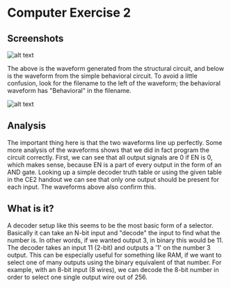 # Computer Exercise 2

## Screenshots
![alt text](https://raw2.github.com/ChrisMKiernan/ECE281_CE2/master/Structural_Testbench.PNG "The testbench waveform for the structural circuit.")

The above is the waveform generated from the structural circuit, and below is the waveform from the simple behavioral circuit. To avoid a little confusion, look for the filename to the left of the waveform; the behavioral waveform has "Behavioral" in the filename.

![alt text](https://raw2.github.com/ChrisMKiernan/ECE281_CE2/master/Behavioral_Testbench.PNG "The testbench waveform for the behavioral circuit.")

## Analysis
The important thing here is that the two waveforms line up perfectly. Some more analysis of the waveforms shows that we did in fact program the circuit correctly. First, we can see that all output signals are 0 if EN is 0, which makes sense, because EN is a part of every output in the form of an AND gate. Looking up a simple decoder truth table or using the given table in the CE2 handout we can see that only one output should be present for each input. The waveforms above also confirm this. 

## What is it?
A decoder setup like this seems to be the most basic form of a selector. Basically it can take an N-bit input and "decode" the input to find what the number is. In other words, if we wanted output 3, in binary this would be 11. The decoder takes an input 11 (2-bit) and outputs a '1' on the number 3 output. This can be especially useful for something like RAM, if we want to select one of many outputs using the binary equivalent of that number. For example, with an 8-bit input (8 wires), we can decode the 8-bit number in order to select one single output wire out of 256. 
